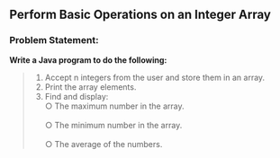 ## Perform Basic Operations on an Integer Array 

### Problem Statement:

**Write a Java program to do the following:<br>**
>1. Accept n integers from the user and store them in an array. <br>
>2. Print the array elements. <br>
>3. Find and display:<br>
    ○ The maximum number in the array.<br>   
    ○ The minimum number in the array.<br>   
    ○ The average of the numbers.



